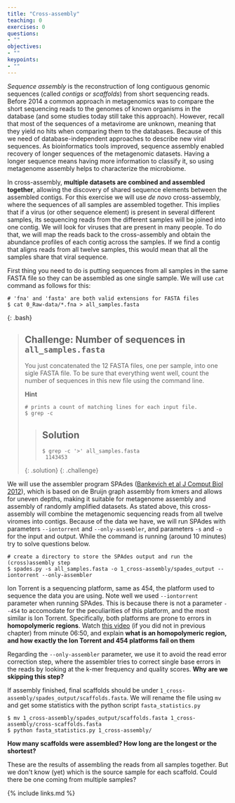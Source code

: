 ```yaml
---
title: "Cross-assembly"
teaching: 0
exercises: 0
questions:
- ""
objectives:
- ""
keypoints:
- ""
---
```


*Sequence assembly* is the reconstruction of long contiguous genomic sequences (called *contigs* or *scaffolds*) from short sequencing reads. Before 2014 a common approach in metagenomics was to compare the short sequencing reads to the genomes of known organisms in the database (and some studies today still take this approach). However, recall that most of the sequences of a metavirome are unknown, meaning that they yield no hits when comparing them to the databases. Because of this we need of database-independent approaches to describe new viral sequences. As bioinformatics tools improved, sequence assembly enabled recovery of longer sequences of the metagenomic datasets. Having a longer sequence means having more information to classify it, so using metagenome assembly helps to characterize the microbiome.

In cross-assembly, **multiple datasets are combined and assembled together**, allowing the discovery of shared sequence elements between the assembled contigs. For this exercise we will use _de novo_ cross-assembly, where the sequences of all samples are assembled together. This implies that if a virus (or other sequence element) is present in several different samples, its sequencing reads from the different samples will be joined into one contig. We will look for viruses that are present in many people. To do that, we will map the reads back to the cross-assembly and obtain the abundance profiles of each contig across the samples. If we find a contig that aligns reads from all twelve samples, this would mean that all the samples share that viral sequence.

First thing you need to do is putting sequences from all samples in the same FASTA file so they can be assembled as one single sample. We will use `cat` command as follows for this:

~~~
# 'fna' and 'fasta' are both valid extensions for FASTA files
$ cat 0_Raw-data/*.fna > all_samples.fasta
~~~
{: .bash}

> ## Challenge: Number of sequences in `all_samples.fasta`
> You just concatenated the 12 FASTA files, one per sample, into one sigle FASTA file. To be sure that everything went well, count the number of sequences in this new file using the command line.
>
>
> **Hint**
> ~~~
> # prints a count of matching lines for each input file.
> $ grep -c
> ~~~
>
> > ## Solution
> >
> >
> > ~~~
> > $ grep -c '>' all_samples.fasta
> >  1143453
> > ~~~
> {: .solution}
{: .challenge}


We will use the assembler program SPAdes ([Bankevich et al J Comput Biol 2012](https://www.ncbi.nlm.nih.gov/pmc/articles/PMC3342519/)), which is based on de Bruijn graph assembly from kmers and allows for uneven depths, making it suitable for metagenome assembly and assembly of randomly amplified datasets. As stated above, this cross-assembly will combine the metagenomic sequencing reads from all twelve viromes into contigs. Because of the data we have, we will run SPAdes with parameters `--iontorrent` and `--only-assembler`, and parameters `-s` and `-o` for the input and output. While the command is running (around 10 minutes) try to solve questions below.

~~~
# create a directory to store the SPAdes output and run the (cross)assembly step
$ spades.py -s all_samples.fasta -o 1_cross-assembly/spades_output --iontorrent --only-assembler
~~~

Ion Torrent is a sequencing platform, same as 454, the platform used to sequence the data you are using. Note well we used `--iontorrent` parameter when running SPAdes. This is because there is not a parameter `--454` to accomodate for the peculiarities of this platform, and the most similar is Ion Torrent. Specifically, both platforms are prone to errors in **homopolymeric regions**. Watch [this video](https://www.youtube.com/watch?v=sdxVDy0lSAE) (if you did not in previous chapter) from minute 06:50, and explain **what is an homopolymeric region, and how exactly the Ion Torrent and 454 platforms fail on them**

Regarding the `--only-assembler` parameter, we use it to avoid the read error correction step, where the assembler tries to correct single base errors in the reads by looking at the k-mer frequency and quality scores. **Why are we skipping this step?**

If assembly finished, final scaffolds should be under `1_cross-assembly/spades_output/scaffolds.fasta`. We will rename the file using `mv` and get some statistics with the python script `fasta_statistics.py`

~~~
$ mv 1_cross-assembly/spades_output/scaffolds.fasta 1_cross-assembly/cross-scaffolds.fasta
$ python fasta_statistics.py 1_cross-assembly/
~~~

**How many scaffolds were assembled? How long are the longest or the shortest?**

These are the results of assembling the reads from all samples together. But we don't know (yet) which is the source sample for each scaffold. Could there be one coming from multiple samples?

{% include links.md %}
